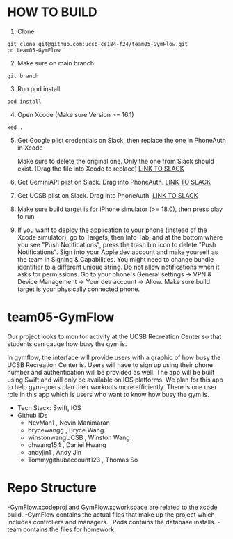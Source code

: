# HOW TO BUILD

1. Clone

```
git clone git@github.com:ucsb-cs184-f24/team05-GymFlow.git
cd team05-GymFlow
```

2. Make sure on main branch

```
git branch
```

3. Run pod install
```
pod install
```

4. Open Xcode (Make sure Version >= 16.1)

```
xed .
``` 

5. Get Google plist credentials on Slack, then replace the one in PhoneAuth in Xcode

   Make sure to delete the original one. Only the one from Slack should exist. (Drag the file into Xcode to replace)
   [LINK TO SLACK](https://ucsb-cs184-f24.slack.com/files/U07PH3AMD1S/F07TNUEDCFQ/googleservice-info.plist)

6. Get GeminiAPI plist on Slack. Drag into PhoneAuth.
   [LINK TO SLACK](https://ucsb-cs184-f24.slack.com/archives/C07R095CQ2C/p1732586491382259)

8. Get UCSB plist on Slack. Drag into PhoneAuth.
   [LINK TO SLACK](https://ucsb-cs184-f24.slack.com/files/U07PDMYDJBY/F082W4NELFQ/ucsb.plist)

9. Make sure build target is for iPhone simulator (>= 18.0), then press play to run

10. If you want to deploy the application to your phone (instead of the Xcode simulator), go to Targets, then Info Tab, and at the bottom where you see "Push Notifications", press the trash bin icon to delete "Push Notifications". Sign into your Apple dev account and make yourself as the team in Signing & Capabilities. You might need to change bundle identifier to a different unique string. Do not allow notifications when it asks for permissions. Go to your phone's General settings -> VPN & Device Management -> Your dev account -> Allow. Make sure build target is your physically connected phone.

# team05-GymFlow

Our project looks to monitor activity at the UCSB Recreation Center so that students can gauge how busy the gym is.

In gymflow, the interface will provide users with a graphic of how busy the UCSB Recreation Center is. Users will have to sign up using their phone number and authentication will be provided as well. The app will be built using Swift and will only be available on IOS platforms. We plan for this app to help gym-goers plan their workouts more efficiently. There is one user role in this app which is users who want to know how busy the gym is.

- Tech Stack: Swift, IOS
- Github IDs
  * NevMan1 , Nevin Manimaran
  * brycewangg , Bryce Wang
  * winstonwangUCSB , Winston Wang
  * dhwang154 , Daniel Hwang
  * andyjin1 , Andy Jin
  * Tommygithubaccount123 , Thomas So

# Repo Structure
-GymFlow.xcodeproj and GymFlow.xcworkspace are related to the xcode build.
-GymFlow contains the actual files that make up the project which includes controllers and managers.
-Pods contains the database installs.
-team contains the files for homework
